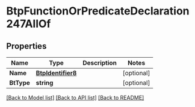 # BtpFunctionOrPredicateDeclaration247AllOf

## Properties

Name | Type | Description | Notes
------------ | ------------- | ------------- | -------------
**Name** | [**BtpIdentifier8**](BTPIdentifier-8.md) |  | [optional] 
**BtType** | **string** |  | [optional] 

[[Back to Model list]](../README.md#documentation-for-models) [[Back to API list]](../README.md#documentation-for-api-endpoints) [[Back to README]](../README.md)


